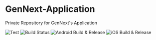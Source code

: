 # GenNext-Application

Private Repository for GenNext's Application


![Test](https://github.com/Dhananjayan-PN/GenNext-Application/workflows/Test/badge.svg)
![Build Status](https://travis-ci.com/Dhananjayan-PN/GenNext-Application.svg?token=qgq7FWj6Dbh95NB24zzi&branch=master)
![Android Build & Release](https://github.com/Dhananjayan-PN/GenNext-Application/workflows/Android%20Build%20&%20Release/badge.svg)
![iOS Build & Release](https://github.com/Dhananjayan-PN/GenNext-Application/workflows/iOS%20Build%20&%20Release/badge.svg)
